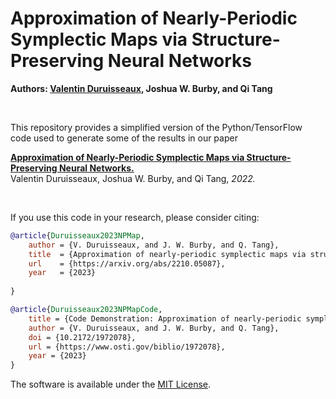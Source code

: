 # Approximation of Nearly-Periodic Symplectic Maps via Structure-Preserving Neural Networks

**Authors: [Valentin Duruisseaux](https://sites.google.com/view/valduruisseaux), Joshua W. Burby, and Qi Tang**


<br />

This repository provides a simplified version of the Python/TensorFlow code used to generate some of the results in our paper



   [**Approximation of Nearly-Periodic Symplectic Maps via Structure-Preserving Neural Networks.**](https://arxiv.org/abs/2210.05087)
<br />
   Valentin Duruisseaux, Joshua W. Burby, and Qi Tang, *2022.*


<br />




If you use this code in your research, please consider citing:


```bibTeX
@article{Duruisseaux2023NPMap,
	author = {V. Duruisseaux, and J. W. Burby, and Q. Tang},
	title  = {Approximation of nearly-periodic symplectic maps via structure-preserving neural networks},
	url    = {https://arxiv.org/abs/2210.05087},
	year   = {2023}
	
}
```
```bibTeX
@article{Duruisseaux2023NPMapCode,
	title = {Code Demonstration: Approximation of nearly-periodic symplectic maps via structure-preserving neural networks},
	author = {V. Duruisseaux, and J. W. Burby, and Q. Tang},
	doi = {10.2172/1972078},
	url = {https://www.osti.gov/biblio/1972078}, 
	year = {2023}
}
```





The software is available under the [MIT License](https://github.com/vduruiss/SymplecticGyroceptron/blob/main/LICENSE).
